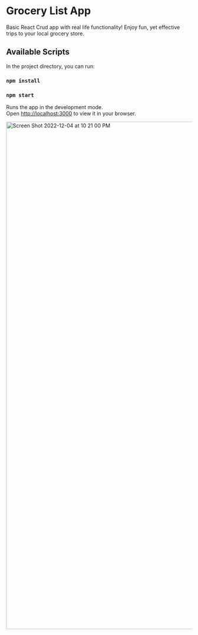 # Grocery List App

Basic React Crud app with real life functionality! Enjoy fun, yet effective trips to your local grocery store.

## Available Scripts

In the project directory, you can run:

### `npm install`

### `npm start`

Runs the app in the development mode.\
Open [http://localhost:3000](http://localhost:3000) to view it in your browser.


<img width="1377" alt="Screen Shot 2022-12-04 at 10 21 00 PM" src="https://user-images.githubusercontent.com/84606723/205563260-7b1235db-e892-4d32-b733-ac7cde286872.png">
